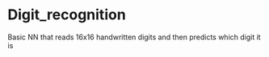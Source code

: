 # Digit_recognition
Basic NN that reads 16x16 handwritten digits and then predicts which digit it is
